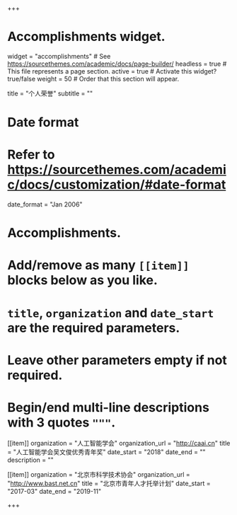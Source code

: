 +++
# Accomplishments widget.
widget = "accomplishments"  # See https://sourcethemes.com/academic/docs/page-builder/
headless = true  # This file represents a page section.
active = true  # Activate this widget? true/false
weight = 50  # Order that this section will appear.

title = "个人荣誉"
subtitle = ""

# Date format
#   Refer to https://sourcethemes.com/academic/docs/customization/#date-format
date_format = "Jan 2006"

# Accomplishments.
#   Add/remove as many `[[item]]` blocks below as you like.
#   `title`, `organization` and `date_start` are the required parameters.
#   Leave other parameters empty if not required.
#   Begin/end multi-line descriptions with 3 quotes `"""`.

[[item]]
  organization = "人工智能学会"
  organization_url = "http://caai.cn"
  title = "人工智能学会吴文俊优秀青年奖"
  date_start = "2018"
  date_end = ""
  description = ""

[[item]]
  organization = "北京市科学技术协会"
  organization_url = "http://www.bast.net.cn"
  title = "北京市青年人才托举计划"
  date_start = "2017-03"
  date_end = "2019-11"

+++

